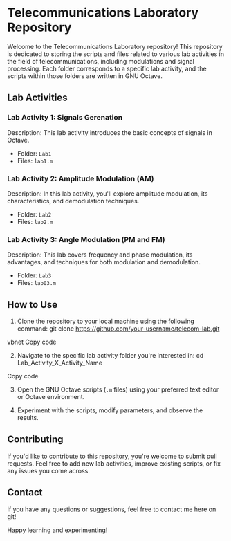 # Telecommunications Laboratory Repository

Welcome to the Telecommunications Laboratory repository! This repository is dedicated to storing the scripts and files related to various lab activities in the field of telecommunications, including modulations and signal processing. Each folder corresponds to a specific lab activity, and the scripts within those folders are written in GNU Octave.

## Lab Activities

### Lab Activity 1: Signals Gerenation

Description: This lab activity introduces the basic concepts of signals in Octave.

- Folder: `Lab1`
- Files: `lab1.m`

### Lab Activity 2: Amplitude Modulation (AM)

Description: In this lab activity, you'll explore amplitude modulation, its characteristics, and demodulation techniques.

- Folder: `Lab2`
- Files: `lab2.m`

### Lab Activity 3: Angle Modulation (PM and FM)

Description: This lab covers frequency and phase modulation, its advantages, and techniques for both modulation and demodulation.

- Folder: `Lab3`
- Files: `lab03.m`

## How to Use

1. Clone the repository to your local machine using the following command:
git clone https://github.com/your-username/telecom-lab.git

vbnet
Copy code

2. Navigate to the specific lab activity folder you're interested in:
cd Lab_Activity_X_Activity_Name

Copy code

3. Open the GNU Octave scripts (`.m` files) using your preferred text editor or Octave environment.

4. Experiment with the scripts, modify parameters, and observe the results.

## Contributing

If you'd like to contribute to this repository, you're welcome to submit pull requests. Feel free to add new lab activities, improve existing scripts, or fix any issues you come across.

## Contact

If you have any questions or suggestions, feel free to contact me here on git!

Happy learning and experimenting!
